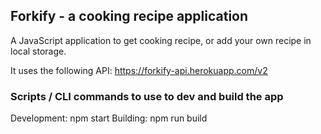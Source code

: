 ## Forkify - a cooking recipe application

A JavaScript application to get cooking recipe, or add your own recipe in local storage.

It uses the following API: https://forkify-api.herokuapp.com/v2


### Scripts / CLI commands to use to dev and build the app

Development: npm start
Building: npm run build